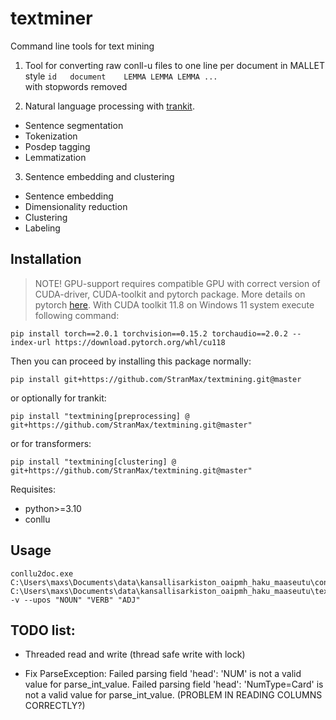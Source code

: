 # textminer

Command line tools for text mining

1. Tool for converting raw conll-u files to one 
line per document in MALLET style `id	document	LEMMA LEMMA LEMMA ...`  
with stopwords removed

2. Natural language processing with [trankit](https://github.com/nlp-uoregon/trankit).  
- Sentence segmentation  
- Tokenization  
- Posdep tagging  
- Lemmatization  

3. Sentence embedding and clustering  
- Sentence embedding  
- Dimensionality reduction  
- Clustering  
- Labeling  

## Installation

> NOTE! GPU-support requires compatible GPU with 
correct version of CUDA-driver, CUDA-toolkit and 
pytorch package. More details on pytorch [here](https://pytorch.org/get-started/locally/).
> With CUDA toolkit 11.8 on Windows 11 system execute following command:  
```
pip install torch==2.0.1 torchvision==0.15.2 torchaudio==2.0.2 --index-url https://download.pytorch.org/whl/cu118
```

Then you can proceed by installing this package normally:  
```
pip install git+https://github.com/StranMax/textmining.git@master
```

or optionally for trankit:  
```
pip install "textmining[preprocessing] @ git+https://github.com/StranMax/textmining.git@master"
```

or for transformers:  
```
pip install "textmining[clustering] @ git+https://github.com/StranMax/textmining.git@master"
```

Requisites:

- python>=3.10  
- conllu

## Usage

```
conllu2doc.exe C:\Users\maxs\Documents\data\kansallisarkiston_oaipmh_haku_maaseutu\conllu C:\Users\maxs\Documents\data\kansallisarkiston_oaipmh_haku_maaseutu\text_corpus_rmstopwords_lemma_ver4.txt -v --upos "NOUN" "VERB" "ADJ"
```

## TODO list:

* Threaded read and write (thread safe write with lock)

* Fix ParseException: Failed parsing field 'head': 'NUM' is not a valid value for parse_int_value. Failed parsing field 'head': 'NumType=Card' is not a valid value for parse_int_value. (PROBLEM IN READING COLUMNS CORRECTLY?)